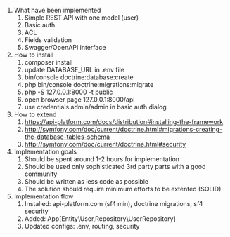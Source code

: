 1. What have been implemented
    1. Simple REST API with one model (user)
    1. Basic auth
    1. ACL
    1. Fields validation
    1. Swagger/OpenAPI interface
1.  How to install
    1. composer install
    1. update DATABASE_URL in .env file
    1. bin/console doctrine:database:create
    1. php bin/console doctrine:migrations:migrate
    1. php -S 127.0.0.1:8000 -t public
    1. open browser page 127.0.0.1:8000/api
    1. use credentials admin/admin in basic auth dialog
1. How to extend
    1. https://api-platform.com/docs/distribution#installing-the-framework
    1. http://symfony.com/doc/current/doctrine.html#migrations-creating-the-database-tables-schema
    1. http://symfony.com/doc/current/doctrine.html#security 
1. Implementation goals
    1. Should be spent around 1-2 hours for implementation
    1. Should be used only sophisticated 3rd party parts with a good community
    1. Should be written as less code as possible
    1. The solution should require minimum efforts to be extented (SOLID)
1. Implementation flow
    1. Installed: api-platform.com (sf4 min), doctrine migrations, sf4 security
    1. Added: App\[Entity\User,Repository\UserRepository]
    1. Updated configs: .env, routing, security

